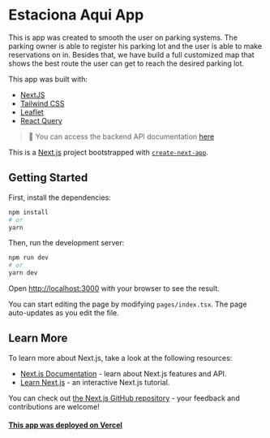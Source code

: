 
# Estaciona Aqui App
This is app was created to smooth the user on parking systems. The parking owner is able to register his parking lot and the user is able to make reservations on in. Besides that, we have build a full customized map that shows the best route the user can get to reach the desired parking lot.

 This app was built with:
- [NextJS](https://nextjs.org/)
- [Tailwind CSS](https://tailwindcss.com/)
- [Leaflet](https://leafletjs.com/)
- [React Query](https://react-query.tanstack.com/)

>:loudspeaker: You can access the backend API documentation [here](https://github.com/rrlira96/EstacionaAqui/)

This is a [Next.js](https://nextjs.org/) project bootstrapped with [`create-next-app`](https://github.com/vercel/next.js/tree/canary/packages/create-next-app).

## Getting Started

First, install the dependencies:
```bash
npm install
# or
yarn
```
Then,  run the development server:
```bash
npm run dev
# or
yarn dev
```

Open [http://localhost:3000](http://localhost:3000) with your browser to see the result.

You can start editing the page by modifying `pages/index.tsx`. The page auto-updates as you edit the file.

## Learn More

To learn more about Next.js, take a look at the following resources:

- [Next.js Documentation](https://nextjs.org/docs) - learn about Next.js features and API.
- [Learn Next.js](https://nextjs.org/learn) - an interactive Next.js tutorial.

You can check out [the Next.js GitHub repository](https://github.com/vercel/next.js/) - your feedback and contributions are welcome!

#### [This app was deployed on Vercel](https://estaciona-aqui.vercel.app/)
